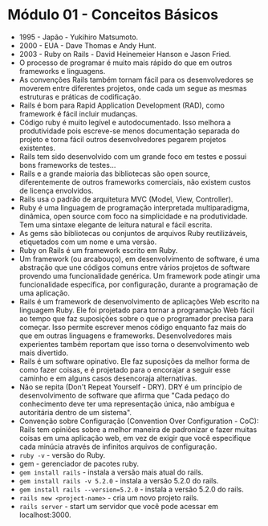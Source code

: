 # Módulo 01 - Conceitos Básicos

- 1995 - Japão - Yukihiro Matsumoto.
- 2000 - EUA - Dave Thomas e Andy Hunt.
- 2003 - Ruby on Rails - David Heinemeier Hanson e Jason Fried.
- O processo de programar é muito mais rápido do que em outros frameworks e linguagens.
- As convenções Rails também tornam fácil para os desenvolvedores se moverem entre diferentes projetos, onde cada um segue as mesmas estruturas e práticas de codificação.
- Rails é bom para Rapid Application Development (RAD), como framework é fácil incluir mudanças.
- Código ruby é muito legível e autodocumentado. Isso melhora a produtividade pois escreve-se menos documentação separada do projeto e torna fácil outros desenvolvedores pegarem projetos existentes.
- Rails tem sido desenvolvido com um grande foco em testes e possui bons frameworks de testes...
- Rails e a grande maioria das bibliotecas são open source, diferentemente de outros frameworks comerciais, não existem custos de licença envolvidos.
- Rails usa o padrão de arquitetura MVC (Model, View, Controller).
- Ruby é uma linguagem de programação interpretada multiparadigma, dinâmica, open source com foco na simplicidade e na produtividade. Tem uma sintaxe elegante de leitura natural e fácil escrita.
- As gems são bibliotecas ou conjuntos de arquivos Ruby reutilizáveis, etiquetados com um nome e uma versão.
- Ruby on Rails é um framework escrito em Ruby.
- Um framework (ou arcabouço), em desenvolvimento de software, é uma abstração que une códigos comuns entre vários projetos de software provendo uma funcionalidade genérica. Um framework pode atingir uma funcionalidade específica, por configuração, durante a programação de uma aplicação.
- Rails é um framework de desenvolvimento de aplicações Web escrito na linguagem Ruby. Ele foi projetado para tornar a programação Web fácil ao tempo que faz suposições sobre o que o programador precisa para começar. Isso permite escrever menos código enquanto faz mais do que em outras linguagens e frameworks. Desenvolvedores mais experientes também reportam que isso torna o desenvolvimento web mais divertido.
- Rails é um software opinativo. Ele faz suposições da melhor forma de como fazer coisas, e é projetado para o encorajar a seguir esse caminho e em alguns casos desencoraja alternativas.
- Não se repita (Don't Repeat Yourself - DRY). DRY é um princípio de desenvolvimento de software que afirma que "Cada pedaço do conhecimento deve ter uma representação única, não ambígua e autoritária dentro de um sistema".
- Convenção sobre Configuração (Convention Over Configuration - CoC): Rails tem opiniões sobre a melhor maneira de padronizar e fazer muitas coisas em uma aplicação web, em vez de exigir que você especifique cada minúcia através de infinitos arquivos de configuração.
- `ruby -v` - versão do Ruby.
- gem - gerenciador de pacotes ruby.
- `gem install rails` - instala a versão mais atual do rails.
- `gem install rails -v 5.2.0` - instala a versão 5.2.0 do rails.
- `gem install rails --version=5.2.0` - instala a versão 5.2.0 do rails.
- `rails new <project-name>` - cria um novo projeto rails.
- `rails server` - start um servidor que você pode acessar em localhost:3000.
